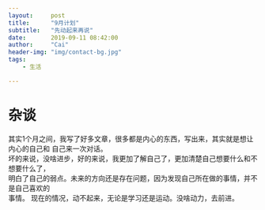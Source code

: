 ```yaml
---
layout:     post
title:      "9月计划"
subtitle:   "先动起来再说"
date:       2019-09-11 08:42:00
author:     "Cai"
header-img: "img/contact-bg.jpg"
tags:
    - 生活

---
```


# 杂谈
其实1个月之间，我写了好多文章，很多都是内心的东西，写出来，其实就是想让内心的自己和
自己来一次对话。<br>
坏的来说，没啥进步，好的来说，我更加了解自己了，更加清楚自己想要什么和不想要什么了，<br>
明白了自己的弱点。未来的方向还是存在问题，因为发现自己所在做的事情，并不是自己喜欢的<br>
事情。
现在的情况，动不起来，无论是学习还是运动。没啥动力，去前进。<br>
